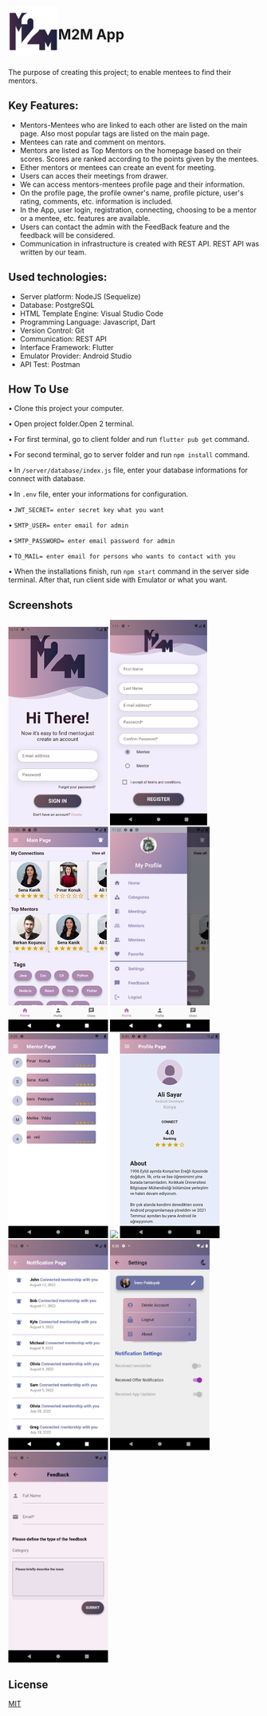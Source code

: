 <img src="./images/1m2m.png" width="100"  align="left"/> 

# M2M App
  <br>
 
 The purpose of creating this project; to enable mentees to find their mentors.



## Key Features:
* Mentors-Mentees who are linked to each other are listed on the main page. Also most popular tags are listed on the main page.
* Mentees can rate and comment on mentors.
* Mentors are listed as Top Mentors on the homepage based on their scores. Scores are ranked according to the points given by the mentees.
* Either mentors or mentees can create an event for meeting.
* Users can acces their meetings from drawer.
* We can access mentors-mentees profile page and their information.
* On the profile page, the profile owner's name, profile picture, user's rating, comments, etc. information is included.
* In the App, user login, registration, connecting, choosing to be a mentor or a mentee, etc. features are available.
* Users can contact the admin with the FeedBack feature and the feedback will be considered.
* Communication in infrastructure is created with REST API. REST API was written by our team.

 ## Used technologies:
* Server platform: NodeJS (Sequelize) 
* Database: PostgreSQL
* HTML Template Engine: Visual Studio Code
* Programming Language: Javascript, Dart
* Version Control: Git
* Communication: REST API
* Interface Framework: Flutter
* Emulator Provider: Android Studio
* API Test: Postman 

## How To Use

• Clone this project your computer.

• Open project folder.Open 2 terminal.

• For first terminal, go to client folder and run `flutter pub get` command.

• For second terminal, go to server folder and run `npm install` command.

• In `/server/database/index.js` file, enter your database informations for connect with database.

• In `.env` file, enter your informations for configuration.

• `JWT_SECRET= enter secret key what you want`

• `SMTP_USER= enter email for admin`

• `SMTP_PASSWORD= enter email password for admin`

• `TO_MAIL= enter email for persons who wants to contact with you`

• When the installations finish, run `npm start` command in the server side terminal. After that, run client side with Emulator or what you want.

## Screenshots

![alt text](./images/login_page.png "login page")
<img src="./images/register_page.png" width="195">
<img src="./images/main_page.png" width="200">
<img src="./images/drawer_page.png" width="200">
<img src="./images/mentor_page.png" width="200">
<img src="./images/event_page.png" width="200">
<img src="./images/profile_page.png" width="200">
<img src="./images/notification_page.png" width="200">
<img src="./images/settings_page.png" width="200">
<img src="./images/feedbak_page.png" width="200">

## License
[MIT](https://choosealicense.com/licenses/mit/)
